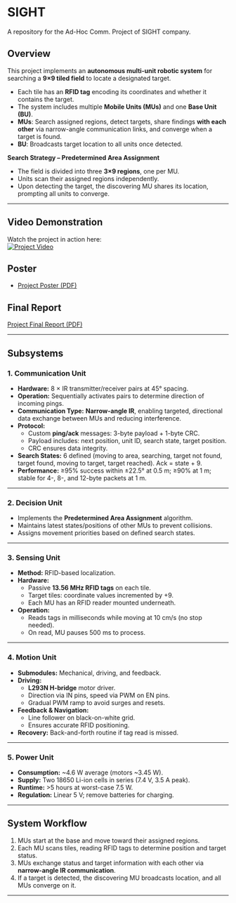 # SIGHT
A repository for the Ad-Hoc Comm. Project of SIGHT company.

## **Overview**  
This project implements an **autonomous multi-unit robotic system** for searching a **9×9 tiled field** to locate a designated target.  

- Each tile has an **RFID tag** encoding its coordinates and whether it contains the target.  
- The system includes multiple **Mobile Units (MUs)** and one **Base Unit (BU)**.  
- **MUs**: Search assigned regions, detect targets, share findings **with each other** via narrow-angle communication links, and converge when a target is found.  
- **BU**: Broadcasts target location to all units once detected.  

**Search Strategy – Predetermined Area Assignment**  
- The field is divided into three **3×9 regions**, one per MU.  
- Units scan their assigned regions independently.  
- Upon detecting the target, the discovering MU shares its location, prompting all units to converge.  

---

## **Video Demonstration**  
Watch the project in action here:  
[![Project Video](https://img.youtube.com/vi/MVDLl5eAIYU/0.jpg)](https://www.youtube.com/watch?v=MVDLl5eAIYU)  

## Poster
- [Project Poster (PDF)](SIGHT/Final%20Demo%20Poster/Sight_poster_30_05_2024_05-17.pdf)

## Final Report
[Project Final Report (PDF)](SIGHT/reports/Final-Report.pdf)

---

## **Subsystems**  

### **1. Communication Unit**  
- **Hardware:** 8 × IR transmitter/receiver pairs at 45° spacing.  
- **Operation:** Sequentially activates pairs to determine direction of incoming pings.  
- **Communication Type:** **Narrow-angle IR**, enabling targeted, directional data exchange between MUs and reducing interference.  
- **Protocol:**  
  - Custom **ping/ack** messages: 3-byte payload + 1-byte CRC.  
  - Payload includes: next position, unit ID, search state, target position.  
  - CRC ensures data integrity.  
- **Search States:** 6 defined (moving to area, searching, target not found, target found, moving to target, target reached). Ack = state + 9.  
- **Performance:** ≥95% success within ±22.5° at 0.5 m; ≥90% at 1 m; stable for 4-, 8-, and 12-byte packets at 1 m.  

---

### **2. Decision Unit**  
- Implements the **Predetermined Area Assignment** algorithm.  
- Maintains latest states/positions of other MUs to prevent collisions.  
- Assigns movement priorities based on defined search states.  
---

### **3. Sensing Unit**  
- **Method:** RFID-based localization.  
- **Hardware:**  
  - Passive **13.56 MHz RFID tags** on each tile.  
  - Target tiles: coordinate values incremented by +9.  
  - Each MU has an RFID reader mounted underneath.  
- **Operation:**  
  - Reads tags in milliseconds while moving at 10 cm/s (no stop needed).  
  - On read, MU pauses 500 ms to process.  

---

### **4. Motion Unit**  
- **Submodules:** Mechanical, driving, and feedback.  
- **Driving:**  
  - **L293N H-bridge** motor driver.  
  - Direction via IN pins, speed via PWM on EN pins.  
  - Gradual PWM ramp to avoid surges and resets.  
- **Feedback & Navigation:**  
  - Line follower on black-on-white grid.  
  - Ensures accurate RFID positioning.  
- **Recovery:** Back-and-forth routine if tag read is missed.  

---

### **5. Power Unit**  
- **Consumption:** ~4.6 W average (motors ~3.45 W).  
- **Supply:** Two 18650 Li-ion cells in series (7.4 V, 3.5 A peak).  
- **Runtime:** >5 hours at worst-case 7.5 W.  
- **Regulation:** Linear 5 V; remove batteries for charging.  

---

## **System Workflow**  
1. MUs start at the base and move toward their assigned regions.  
2. Each MU scans tiles, reading RFID tags to determine position and target status.  
3. MUs exchange status and target information with each other via **narrow-angle IR communication**.  
4. If a target is detected, the discovering MU broadcasts location, and all MUs converge on it.  

---
